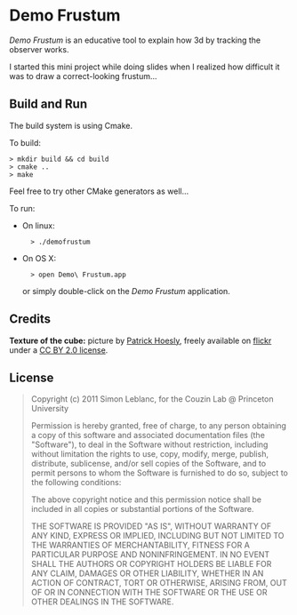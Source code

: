 Demo Frustum
============

_Demo Frustum_ is an educative tool to explain how 3d by tracking the observer works.

I started this mini project while doing slides when I realized how difficult
it was to draw a correct-looking frustum…

Build and Run
-------------

The build system is using Cmake.

To build:

    > mkdir build && cd build
    > cmake ..
    > make

Feel free to try other CMake generators as well...

To run:

* On linux:

        > ./demofrustum

* On OS X:

        > open Demo\ Frustum.app

    or simply double-click on the _Demo Frustum_ application.


Credits
-------

__Texture of the cube:__ picture by [Patrick Hoesly][PH],
freely available on [flickr][] under a [CC BY 2.0 license][cc].

[PH]: http://www.flickr.com/photos/zooboing/
[cc]: http://creativecommons.org/licenses/by/2.0/deed.fr
[flickr]: http://www.flickr.com/photos/zooboing/4170672618/


License
-------

> Copyright (c) 2011 Simon Leblanc, for the Couzin Lab @ Princeton University
>
> Permission is hereby granted, free of charge, to any person obtaining a copy
> of this software and associated documentation files (the "Software"), to deal
> in the Software without restriction, including without limitation the rights
> to use, copy, modify, merge, publish, distribute, sublicense, and/or sell
> copies of the Software, and to permit persons to whom the Software is
> furnished to do so, subject to the following conditions:
>
> The above copyright notice and this permission notice shall be included in
> all copies or substantial portions of the Software.
>
> THE SOFTWARE IS PROVIDED "AS IS", WITHOUT WARRANTY OF ANY KIND, EXPRESS OR
> IMPLIED, INCLUDING BUT NOT LIMITED TO THE WARRANTIES OF MERCHANTABILITY,
> FITNESS FOR A PARTICULAR PURPOSE AND NONINFRINGEMENT. IN NO EVENT SHALL THE
> AUTHORS OR COPYRIGHT HOLDERS BE LIABLE FOR ANY CLAIM, DAMAGES OR OTHER
> LIABILITY, WHETHER IN AN ACTION OF CONTRACT, TORT OR OTHERWISE, ARISING FROM,
> OUT OF OR IN CONNECTION WITH THE SOFTWARE OR THE USE OR OTHER DEALINGS IN
> THE SOFTWARE.

